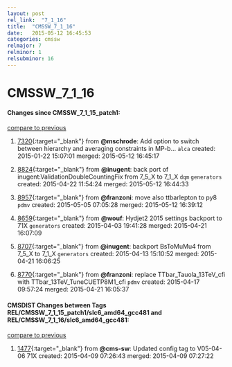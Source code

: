 ```yaml
---
layout: post
rel_link:  "7_1_16"
title:  "CMSSW_7_1_16"
date:   2015-05-12 16:45:53
categories: cmssw
relmajor: 7
relminor: 1
relsubminor: 16
---
```


# CMSSW_7_1_16
#### Changes since CMSSW_7_1_15_patch1:

[compare to previous](https://github.com/cms-sw/cmssw/compare/CMSSW_7_1_15_patch1...CMSSW_7_1_16)



1. [7320](http://github.com/cms-sw/cmssw/pull/7320){:target="_blank"}  from **@mschrode**: Add option to switch between hierarchy and averaging constraints in MP-b... `alca`  created: 2015-01-22 15:07:01 merged: 2015-05-12 16:45:17

2. [8824](http://github.com/cms-sw/cmssw/pull/8824){:target="_blank"}  from **@inugent**: back port of inugent:ValidationDoubleCountingFix from 7_5_X to 7_1_X `dqm`  `generators`  created: 2015-04-22 11:54:24 merged: 2015-05-12 16:44:33

3. [8957](http://github.com/cms-sw/cmssw/pull/8957){:target="_blank"}  from **@franzoni**: move also ttbarlepton to py8 `pdmv`  created: 2015-05-05 07:05:28 merged: 2015-05-12 16:39:12

4. [8659](http://github.com/cms-sw/cmssw/pull/8659){:target="_blank"}  from **@wouf**: Hydjet2 2015 settings backport to 71X  `generators`  created: 2015-04-03 19:41:28 merged: 2015-04-21 16:07:09

5. [8707](http://github.com/cms-sw/cmssw/pull/8707){:target="_blank"}  from **@inugent**: backport BsToMuMu4 from 7_5_X to 7_1_X `generators`  created: 2015-04-13 15:10:52 merged: 2015-04-21 16:06:25

6. [8770](http://github.com/cms-sw/cmssw/pull/8770){:target="_blank"}  from **@franzoni**: replace TTbar_Tauola_13TeV_cfi with TTbar_13TeV_TuneCUETP8M1_cfi `pdmv`  created: 2015-04-17 09:57:24 merged: 2015-04-21 16:05:37

#### CMSDIST Changes between Tags REL/CMSSW_7_1_15_patch1/slc6_amd64_gcc481 and REL/CMSSW_7_1_16/slc6_amd64_gcc481:

[compare to previous](https://github.com/cms-sw/cmsdist/compare/REL/CMSSW_7_1_15_patch1/slc6_amd64_gcc481...REL/CMSSW_7_1_16/slc6_amd64_gcc481)



1. [1477](http://github.com/cms-sw/cmsdist/pull/1477){:target="_blank"}  from **@cms-sw**: Updated config tag to V05-04-06 71X created: 2015-04-09 07:26:43 merged: 2015-04-09 07:27:22
